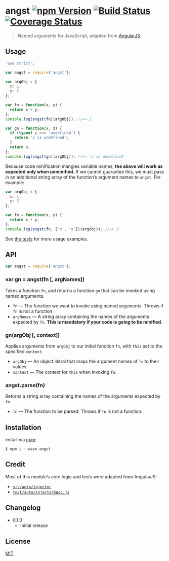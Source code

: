# angst [![npm Version](http://img.shields.io/npm/v/angst.svg?style=flat)](https://www.npmjs.org/package/angst) [![Build Status](https://img.shields.io/travis/yuanqing/angst.svg?style=flat)](https://travis-ci.org/yuanqing/angst) [![Coverage Status](https://img.shields.io/coveralls/yuanqing/angst.svg?style=flat)](https://coveralls.io/r/yuanqing/angst)

> Named arguments for JavaScript, adapted from [AngularJS](https://github.com/angular/angular.js).

## Usage

```js
'use strict';

var angst = require('angst');

var argObj = {
  x: 1,
  y: 2
};

var fn = function(x, y) {
  return x + y;
};
console.log(angst(fn)(argObj)); //=> 3

var gn = function(x, z) {
  if (typeof z === 'undefined') {
    return 'z is undefined';
  }
  return x;
};
console.log(angst(gn)(argObj)); //=> 'z is undefined'
```

Because code minification mangles variable names, **the above will work as expected only when unminified.** If we cannot guarantee this, we must pass in an additional string array of the function&rsquo;s argument names to `angst`. For example:

```js
var argObj = {
  x: 1,
  y: 2
};

var fn = function(x, y) {
  return x + y;
};
console.log(angst(fn, ['x', 'y'])(argObj)); //=> 3
```

See [the tests](https://github.com/yuanqing/angst/blob/master/test/index.js) for more usage examples.

## API

```js
var angst = require('angst');
```

### var gn = angst(fn [, argNames])

Takes a function `fn`, and returns a function `gn` that can be invoked using named arguments.

- `fn` &mdash; The function we want to invoke using named arguments. Throws if `fn` is not a function.
- `argNames` &mdash; A string array containing the names of the arguments expected by `fn`. **This is mandatory if your code is going to be minified.**

### gn(argObj [, context])

Applies arguments from `argObj` to our initial function `fn`, with `this` set to the specified `context`.

- `argObj` &mdash; An object literal that maps the argument names of `fn` to their values.
- `context` &mdash; The context for `this` when invoking `fn`.

### angst.parse(fn)

Returns a string array containing the names of the arguments expected by `fn`.

- `fn` &mdash; The function to be parsed. Throws if `fn` is not a function.

## Installation

Install via [npm](https://npmjs.com/):

```
$ npm i --save angst
```

## Credit

Most of this module&rsquo;s core logic and tests were adapted from AngularJS:
- [`src/auto/injector`](https://github.com/angular/angular.js/blob/6874cca1589a2a4c28f3caa036897c70e57763ef/src/auto/injector.js#L65-L117)
- [`test/auto/injectorSpec.js`](https://github.com/angular/angular.js/blob/ebde4681bd55683544611a5d358a9be916de1f21/test/auto/injectorSpec.js#L168-L247)

## Changelog

- 0.1.0
  - Initial release

## License

[MIT](https://github.com/yuanqing/angst/blob/master/LICENSE)
